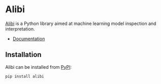 # Alibi

[Alibi](https://github.com/SeldonIO/alibi) is a Python library aimed at machine learning model
inspection and interpretation.

*  [Documentation](https://docs.seldon.io/projects/alibi/en/latest/)

## Installation
Alibi can be installed from [PyPI](https://pypi.org/project/alibi):
```bash
pip install alibi
```